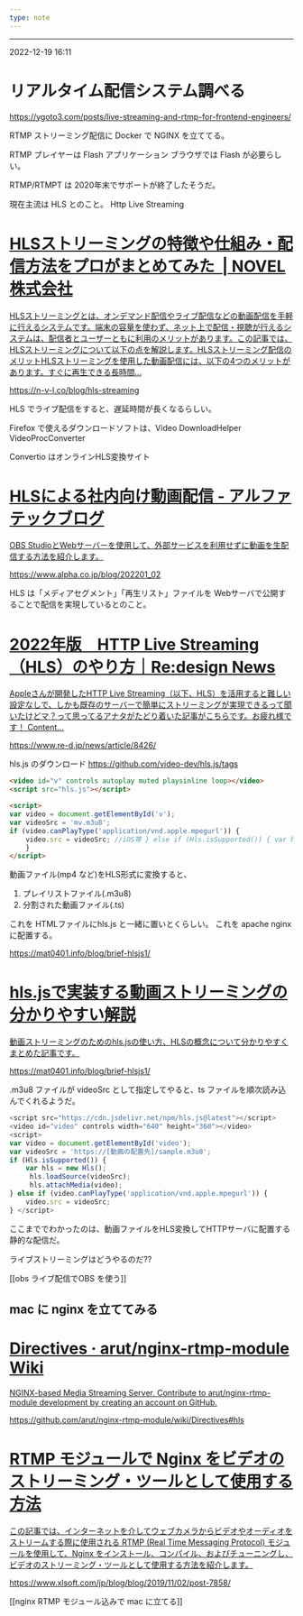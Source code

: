 ```yaml
---
type: note
---
```



---
2022-12-19  16:11

# リアルタイム配信システム調べる

https://ygoto3.com/posts/live-streaming-and-rtmp-for-frontend-engineers/

RTMP ストリーミング配信に Docker で NGINX を立ててる。

RTMP プレイヤーは Flash アプリケーション
ブラウザでは Flash が必要らしい。

RTMP/RTMPT は 2020年末でサポートが終了したそうだ。

現在主流は HLS とのこと。
Http Live Streaming


<div class="rich-link-card-container"><a class="rich-link-card" href="https://n-v-l.co/blog/hls-streaming" target="_blank">
	<div class="rich-link-image-container">
		<div class="rich-link-image" style="background-image: url('https://storage.googleapis.com/studio-cms-assets/projects/moWvdvrgq6/s-740x493_v-fs_webp_45be703e-567c-47ef-b7a5-b646d4d76c33.jpg')">
	</div>
	</div>
	<div class="rich-link-card-text">
		<h1 class="rich-link-card-title">HLSストリーミングの特徴や仕組み・配信方法をプロがまとめてみた  | NOVEL株式会社</h1>
		<p class="rich-link-card-description">
		HLSストリーミングとは、オンデマンド配信やライブ配信などの動画配信を手軽に行えるシステムです。端末の容量を使わず、ネット上で配信・視聴が行えるシステムは、配信者とユーザーともに利用のメリットがあります。この記事では、HLSストリーミングについて以下の点を解説します。HLSストリーミング配信のメリットHLSストリーミングを使用した動画配信には、以下の4つのメリットがあります。すぐに再生できる長時間...
		</p>
		<p class="rich-link-href">
		https://n-v-l.co/blog/hls-streaming
		</p>
	</div>
</a></div>

HLS でライブ配信をすると、遅延時間が長くなるらしい。



Firefox で使えるダウンロードソフトは、Video DownloadHelper VideoProcConverter

Convertio はオンラインHLS変換サイト




<div class="rich-link-card-container"><a class="rich-link-card" href="https://www.alpha.co.jp/blog/202201_02" target="_blank">
	<div class="rich-link-image-container">
		<div class="rich-link-image" style="background-image: url('https://www.alpha.co.jp/blog/static/032ebac5295df8da183cf3ab0b62b21c/90823/cover.png')">
	</div>
	</div>
	<div class="rich-link-card-text">
		<h1 class="rich-link-card-title">HLSによる社内向け動画配信 - アルファテックブログ</h1>
		<p class="rich-link-card-description">
		OBS StudioとWebサーバーを使用して、外部サービスを利用せずに動画を生配信する方法を紹介します。
		</p>
		<p class="rich-link-href">
		https://www.alpha.co.jp/blog/202201_02
		</p>
	</div>
</a></div>


HLS は「メディアセグメント」「再生リスト」ファイルを Webサーバで公開することで配信を実現しているとのこと。


<div class="rich-link-card-container"><a class="rich-link-card" href="https://www.re-d.jp/news/article/8426/" target="_blank">
	<div class="rich-link-image-container">
		<div class="rich-link-image" style="background-image: url('https://www.re-d.jp/uploads/2022/03/aa-1200x630.jpg')">
	</div>
	</div>
	<div class="rich-link-card-text">
		<h1 class="rich-link-card-title">2022年版　HTTP Live Streaming（HLS）のやり方｜Re:design News</h1>
		<p class="rich-link-card-description">
		Appleさんが開発したHTTP Live Streaming（以下、HLS）を活用すると難しい設定なしで、しかも既存のサーバーで簡単にストリーミングが実現できるって聞いたけどマ？って思ってるアナタがたどり着いた記事がこちらです。お疲れ様です！ Content...
		</p>
		<p class="rich-link-href">
		https://www.re-d.jp/news/article/8426/
		</p>
	</div>
</a></div>

hls.js のダウンロード
https://github.com/video-dev/hls.js/tags

```HTML
<video id="v" controls autoplay muted playsinline loop></video>
<script src="hls.js"></script>

<script>
var video = document.getElementById('v');
var videoSrc = 'mv.m3u8';
if (video.canPlayType('application/vnd.apple.mpegurl')) {
	video.src = videoSrc; //iOS等 } else if (Hls.isSupported()) { var hls = new Hls(); hls.loadSource(videoSrc); hls.attachMedia(video); 
	}
</script>
```

動画ファイル(mp4 など)をHLS形式に変換すると、
1. プレイリストファイル(.m3u8)
2. 分割された動画ファイル(.ts)

これを HTMLファイルにhls.js と一緒に置いとくらしい。
これを apache nginx に配置する。

https://mat0401.info/blog/brief-hlsjs1/


<div class="rich-link-card-container"><a class="rich-link-card" href="https://mat0401.info/blog/brief-hlsjs1/" target="_blank">
	<div class="rich-link-image-container">
		<div class="rich-link-image" style="background-image: url('https://mat0401.info/wp-content/uploads/2020/06/movie.png')">
	</div>
	</div>
	<div class="rich-link-card-text">
		<h1 class="rich-link-card-title">hls.jsで実装する動画ストリーミングの分かりやすい解説</h1>
		<p class="rich-link-card-description">
		動画ストリーミングのためのhls.jsの使い方、HLSの概念について分かりやすくまとめた記事です。
		</p>
		<p class="rich-link-href">
		https://mat0401.info/blog/brief-hlsjs1/
		</p>
	</div>
</a></div>

.m3u8 ファイルが videoSrc として指定してやると、ts ファイルを順次読み込んでくれるようだ。

```js
<script src="https://cdn.jsdelivr.net/npm/hls.js@latest"></script>
<video id="video" controls width="640" height="360"></video> 
<script>
var video = document.getElementById('video'); 
var videoSrc = 'https://[動画の配置先]/sample.m3u8'; 
if (Hls.isSupported()) { 
	var hls = new Hls();
	 hls.loadSource(videoSrc); 
	 hls.attachMedia(video); 
} else if (video.canPlayType('application/vnd.apple.mpegurl')) {
	video.src = videoSrc; 
} </script>
```

ここまででわかったのは、動画ファイルをHLS変換してHTTPサーバに配置する静的な配信だ。

ライブストリーミングはどうやるのだ??


[[obs  ライブ配信でOBS を使う]]






## mac に nginx を立ててみる


<div class="rich-link-card-container"><a class="rich-link-card" href="https://github.com/arut/nginx-rtmp-module/wiki/Directives#hls" target="_blank">
	<div class="rich-link-image-container">
		<div class="rich-link-image" style="background-image: url('https://opengraph.githubassets.com/ce9ca3258e82b8e615fcadcb625b5c9c979076d7689df888ceb5383b9c95289a/arut/nginx-rtmp-module')">
	</div>
	</div>
	<div class="rich-link-card-text">
		<h1 class="rich-link-card-title">Directives · arut/nginx-rtmp-module Wiki</h1>
		<p class="rich-link-card-description">
		NGINX-based Media Streaming Server. Contribute to arut/nginx-rtmp-module development by creating an account on GitHub.
		</p>
		<p class="rich-link-href">
		https://github.com/arut/nginx-rtmp-module/wiki/Directives#hls
		</p>
	</div>
</a></div>



<div class="rich-link-card-container"><a class="rich-link-card" href="https://www.xlsoft.com/jp/blog/blog/2019/11/02/post-7858/" target="_blank">
	<div class="rich-link-image-container">
		<div class="rich-link-image" style="background-image: url('https://www.xlsoft.com/jp/blog/wp-content/uploads/2019/11/1_jwaqqgi5dBPVLZ66RyABpQ.jpeg')">
	</div>
	</div>
	<div class="rich-link-card-text">
		<h1 class="rich-link-card-title">RTMP モジュールで Nginx をビデオのストリーミング・ツールとして使用する方法</h1>
		<p class="rich-link-card-description">
		この記事では、インターネットを介してウェブカメラからビデオやオーディオをストリームする際に使用される RTMP (Real Time Messaging Protocol) モジュールを使用して、Nginx をインストール、コンパイル、およびチューニングし、ビデオのストリーミング・ツールとして使用する方法を紹介します。
		</p>
		<p class="rich-link-href">
		https://www.xlsoft.com/jp/blog/blog/2019/11/02/post-7858/
		</p>
	</div>
</a></div>

[[nginx  RTMP モジュール込みで mac に立てる]]


